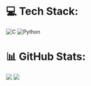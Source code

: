 
# 💻 Tech Stack:
![C](https://img.shields.io/badge/c-%2300599C.svg?style=for-the-badge&logo=c&logoColor=white) ![Python](https://img.shields.io/badge/python-3670A0?style=for-the-badge&logo=python&logoColor=ffdd54)
# 📊 GitHub Stats:
![](https://github-readme-stats.vercel.app/api?username=sh4dow-sk&theme=apprentice&hide_border=false&include_all_commits=true&count_private=false)
![](https://github-readme-stats.vercel.app/api/top-langs/?username=sh4dow-sk&theme=apprentice&hide_border=false&include_all_commits=true&count_private=false&layout=compact)
